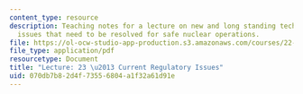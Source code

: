 ```yaml
---
content_type: resource
description: Teaching notes for a lecture on new and long standing technical and regulatory
  issues that need to be resolved for safe nuclear operations.
file: https://ol-ocw-studio-app-production.s3.amazonaws.com/courses/22-091-nuclear-reactor-safety-spring-2008/070db7b82d4f73556804a1f32a61d91e_MIT22_091S08_lec23note.pdf
file_type: application/pdf
resourcetype: Document
title: "Lecture: 23 \u2013 Current Regulatory Issues"
uid: 070db7b8-2d4f-7355-6804-a1f32a61d91e
---
```

